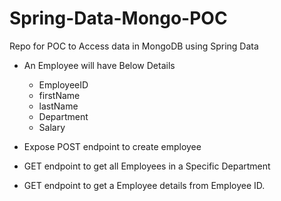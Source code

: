 # Spring-Data-Mongo-POC
Repo for POC to Access data in MongoDB using Spring Data

* An Employee will have Below Details
  
    * EmployeeID
    * firstName
    * lastName
    * Department
    * Salary
    
* Expose POST endpoint to create employee
* GET endpoint to get all Employees in a Specific Department
* GET endpoint to get a Employee details from Employee ID.

